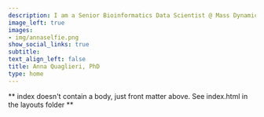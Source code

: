 ```yaml
---
description: I am a Senior Bioinformatics Data Scientist @ Mass Dynamics in Melbourne with a background in Statistics and Bioinformatics. With over 10 years of experience, I've applied statistical and software tools to make sense of various types of ‘omics data including population genetics, genomics, epigenetics and proteomics in both academia and industry. Currently, I work with software engineers, designers, marketing savvy and other scientists to make proteomics more accessible to more life scientists. As an expat, I love being part and support local communities. You can find more about it here! 
image_left: true
images:
- img/annaselfie.png
show_social_links: true
subtitle: 
text_align_left: false
title: Anna Quaglieri, PhD
type: home
---
```


** index doesn't contain a body, just front matter above.
See index.html in the layouts folder **
